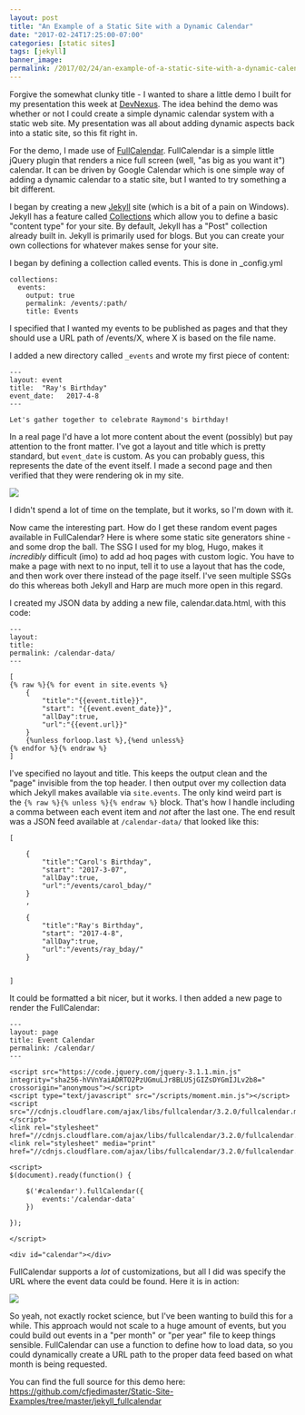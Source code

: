 ```yaml
---
layout: post
title: "An Example of a Static Site with a Dynamic Calendar"
date: "2017-02-24T17:25:00-07:00"
categories: [static sites]
tags: [jekyll]
banner_image: 
permalink: /2017/02/24/an-example-of-a-static-site-with-a-dynamic-calendar
---
```


Forgive the somewhat clunky title - I wanted to share a little demo I built for my presentation this week at [DevNexus](https://www.devnexus.com/). The idea behind the demo was whether or not I could create a simple dynamic calendar system with a static web site. My presentation was all about adding dynamic aspects back into a static site, so this fit right in. 

For the demo, I made use of [FullCalendar](https://fullcalendar.io/). FullCalendar is a simple little jQuery plugin that renders a nice full screen (well, "as big as you want it") calendar. It can be driven by Google Calendar which is one simple way of adding a dynamic calendar to a static site, but I wanted to try something a bit different. 

I began by creating a new [Jekyll](http://jekyllrb.com/) site (which is a bit of a pain on Windows). Jekyll has a feature called [Collections](http://jekyllrb.com/docs/collections/) which allow you to define a basic "content type" for your site. By default, Jekyll has a "Post" collection already built in. Jekyll is primarily used for blogs. But you can create your own collections for whatever makes sense for your site. 

I began by defining a collection called events. This is done in _config.yml

<pre><code class="language-markup">collections:
  events:
    output: true
    permalink: /events/:path/
    title: Events
</code></pre>

I specified that I wanted my events to be published as pages and that they should use a URL path of /events/X, where X is based on the file name.

I added a new directory called `_events` and wrote my first piece of content:

<pre><code class="language-markup">---
layout: event
title:  "Ray's Birthday"
event_date:   2017-4-8
---

Let's gather together to celebrate Raymond's birthday!
</code></pre>

In a real page I'd have a lot more content about the event (possibly) but pay attention to the front matter. I've got a layout and title which is pretty standard, but `event_date` is custom. As you can probably guess, this represents the date of the event itself. I made a second page and then verified that they were rendering ok in my site.

<img src="https://static.raymondcamden.com/images/2017/2/ssge1.png" class="imgborder">

I didn't spend a lot of time on the template, but it works, so I'm down with it. 

Now came the interesting part. How do I get these random event pages available in FullCalendar? Here is where some static site generators shine - and some drop the ball. The SSG I used for my blog, Hugo, makes it *incredibly* difficult (imo) to add ad hoq pages with custom logic. You have to make a page with next to no input, tell it to use a layout that has the code, and then work over there instead of the page itself. I've seen multiple SSGs do this whereas both Jekyll and Harp are much more open in this regard.

I created my JSON data by adding a new file, calendar.data.html, with this code:

<pre><code class="language-markup">---
layout: 
title: 
permalink: /calendar-data/
---

[
{% raw %}{% for event in site.events %}
	{
		"title":"{{event.title}}",
		"start": "{{event.event_date}}",
		"allDay":true,
		"url":"{{event.url}}"
	}
	{%unless forloop.last %},{%end unless%}
{% endfor %}{% endraw %}
]
</code></pre>

I've specified no layout and title. This keeps the output clean and the "page" invisible from the top header. I then output over my collection data which Jekyll makes available via `site.events`. The only kind weird part is the `{% raw %}{% unless %}{% endraw %}` block. That's how I handle including a comma between each event item and *not* after the last one. The end result was a JSON feed available at `/calendar-data/` that looked like this:

<pre><code class="language-javascript">[

	{
		"title":"Carol's Birthday",
		"start": "2017-3-07",
		"allDay":true,
		"url":"/events/carol_bday/"
	}
	,

	{
		"title":"Ray's Birthday",
		"start": "2017-4-8",
		"allDay":true,
		"url":"/events/ray_bday/"
	}
	

]
</code></pre>

It could be formatted a bit nicer, but it works. I then added a new page to render the FullCalendar:

<pre><code class="language-markup">---
layout: page
title: Event Calendar
permalink: &#x2F;calendar&#x2F;
---

&lt;script src=&quot;https:&#x2F;&#x2F;code.jquery.com&#x2F;jquery-3.1.1.min.js&quot;   
integrity=&quot;sha256-hVVnYaiADRTO2PzUGmuLJr8BLUSjGIZsDYGmIJLv2b8=&quot;  crossorigin=&quot;anonymous&quot;&gt;&lt;&#x2F;script&gt;
&lt;script type=&quot;text&#x2F;javascript&quot; src=&quot;&#x2F;scripts&#x2F;moment.min.js&quot;&gt;&lt;&#x2F;script&gt;
&lt;script src=&quot;&#x2F;&#x2F;cdnjs.cloudflare.com&#x2F;ajax&#x2F;libs&#x2F;fullcalendar&#x2F;3.2.0&#x2F;fullcalendar.min.js&quot;&gt;&lt;&#x2F;script&gt;
&lt;link rel=&quot;stylesheet&quot; href=&quot;&#x2F;&#x2F;cdnjs.cloudflare.com&#x2F;ajax&#x2F;libs&#x2F;fullcalendar&#x2F;3.2.0&#x2F;fullcalendar.min.css&quot;&gt;
&lt;link rel=&quot;stylesheet&quot; media=&quot;print&quot; href=&quot;&#x2F;&#x2F;cdnjs.cloudflare.com&#x2F;ajax&#x2F;libs&#x2F;fullcalendar&#x2F;3.2.0&#x2F;fullcalendar.print.css&quot;&gt;

&lt;script&gt;
$(document).ready(function() {

	$(&#x27;#calendar&#x27;).fullCalendar({
		events:&#x27;&#x2F;calendar-data&#x27;
	})

});

&lt;&#x2F;script&gt;

&lt;div id=&quot;calendar&quot;&gt;&lt;&#x2F;div&gt;
</code></pre>

FullCalendar supports a *lot* of customizations, but all I did was specify the URL where the event data could be found. Here it is in action:

<img src="https://static.raymondcamden.com/images/2017/2/ssge2.png" class="imgborder">

So yeah, not exactly rocket science, but I've been wanting to build this for a while. This approach would not scale to a huge amount of events, but you could build out events in a "per month" or "per year" file to keep things sensible. FullCalendar can use a function to define how to load data, so you could dynamically create a URL path to the proper data feed based on what month is being requested. 

You can find the full source for this demo here: https://github.com/cfjedimaster/Static-Site-Examples/tree/master/jekyll_fullcalendar
